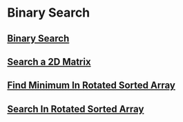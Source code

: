 # Binary Search

## [Binary Search](https://neetcode.io/solutions/binary-search)


## [Search a 2D Matrix](https://neetcode.io/solutions/search-a-2d-matrix)


## [Find Minimum In Rotated Sorted Array](https://neetcode.io/solutions/find-minimum-in-rotated-sorted-array)


## [Search In Rotated Sorted Array](https://neetcode.io/solutions/search-in-rotated-sorted-array)